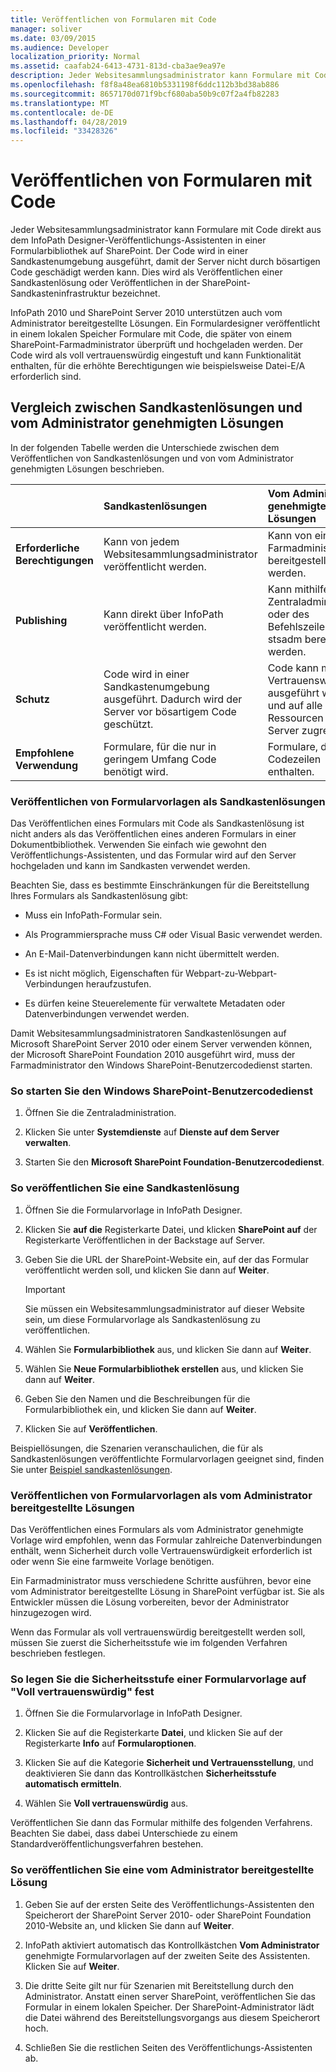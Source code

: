```yaml
---
title: Veröffentlichen von Formularen mit Code
manager: soliver
ms.date: 03/09/2015
ms.audience: Developer
localization_priority: Normal
ms.assetid: caafab24-6413-4731-813d-cba3ae9ea97e
description: Jeder Websitesammlungsadministrator kann Formulare mit Code direkt aus dem InfoPath Designer-Veröffentlichungs-Assistenten in einer Formularbibliothek auf SharePoint. Der Code wird in einer Sandkastenumgebung ausgeführt, damit der Server nicht durch bösartigen Code geschädigt werden kann. Dies wird als Veröffentlichen einer Sandkastenlösung oder Veröffentlichen in der SharePoint-Sandkasteninfrastruktur bezeichnet.
ms.openlocfilehash: f8f8a48ea6810b5331198f6ddc112b3bd38ab886
ms.sourcegitcommit: 8657170d071f9bcf680aba50b9c07f2a4fb82283
ms.translationtype: MT
ms.contentlocale: de-DE
ms.lasthandoff: 04/28/2019
ms.locfileid: "33428326"
---
```

# <a name="publishing-forms-with-code"></a>Veröffentlichen von Formularen mit Code

Jeder Websitesammlungsadministrator kann Formulare mit Code direkt aus dem InfoPath Designer-Veröffentlichungs-Assistenten in einer Formularbibliothek auf SharePoint. Der Code wird in einer Sandkastenumgebung ausgeführt, damit der Server nicht durch bösartigen Code geschädigt werden kann. Dies wird als Veröffentlichen einer Sandkastenlösung oder Veröffentlichen in der SharePoint-Sandkasteninfrastruktur bezeichnet.
  
InfoPath 2010 und SharePoint Server 2010 unterstützen auch vom Administrator bereitgestellte Lösungen. Ein Formulardesigner veröffentlicht in einem lokalen Speicher Formulare mit Code, die später von einem SharePoint-Farmadministrator überprüft und hochgeladen werden. Der Code wird als voll vertrauenswürdig eingestuft und kann Funktionalität enthalten, für die erhöhte Berechtigungen wie beispielsweise Datei-E/A erforderlich sind.
  
## <a name="comparing-sandboxed-and-administrator-approved-solutions"></a>Vergleich zwischen Sandkastenlösungen und vom Administrator genehmigten Lösungen

In der folgenden Tabelle werden die Unterschiede zwischen dem Veröffentlichen von Sandkastenlösungen und von vom Administrator genehmigten Lösungen beschrieben.  
  
||**Sandkastenlösungen**|**Vom Administrator genehmigte Lösungen**|
|:-----|:-----|:-----|
|**Erforderliche Berechtigungen** <br/> |Kann von jedem Websitesammlungsadministrator veröffentlicht werden.  <br/> |Kann von einem Farmadministrator bereitgestellt werden.  <br/> |
|**Publishing** <br/> |Kann direkt über InfoPath veröffentlicht werden.  <br/> |Kann mithilfe der Zentraladministration oder des Befehlszeilentools stsadm bereitgestellt werden.  <br/> |
|**Schutz** <br/> |Code wird in einer Sandkastenumgebung ausgeführt. Dadurch wird der Server vor bösartigem Code geschützt.  <br/> |Code kann mit voller Vertrauenswürdigkeit ausgeführt werden und auf alle Ressourcen auf dem Server zugreifen.  <br/> |
|**Empfohlene Verwendung** <br/> |Formulare, für die nur in geringem Umfang Code benötigt wird.  <br/> |Formulare, die viele Codezeilen enthalten.  <br/> |
   
### <a name="publishing-form-templates-as-sandboxed-solutions"></a>Veröffentlichen von Formularvorlagen als Sandkastenlösungen

Das Veröffentlichen eines Formulars mit Code als Sandkastenlösung ist nicht anders als das Veröffentlichen eines anderen Formulars in einer Dokumentbibliothek. Verwenden Sie einfach wie gewohnt den Veröffentlichungs-Assistenten, und das Formular wird auf den Server hochgeladen und kann im Sandkasten verwendet werden.
  
Beachten Sie, dass es bestimmte Einschränkungen für die Bereitstellung Ihres Formulars als Sandkastenlösung gibt:
  
- Muss ein InfoPath-Formular sein.
    
- Als Programmiersprache muss C# oder Visual Basic verwendet werden.
    
- An E-Mail-Datenverbindungen kann nicht übermittelt werden.
    
- Es ist nicht möglich, Eigenschaften für Webpart-zu-Webpart-Verbindungen heraufzustufen.
    
- Es dürfen keine Steuerelemente für verwaltete Metadaten oder Datenverbindungen verwendet werden.
    
Damit Websitesammlungsadministratoren Sandkastenlösungen auf Microsoft SharePoint Server 2010 oder einem Server verwenden können, der Microsoft SharePoint Foundation 2010 ausgeführt wird, muss der Farmadministrator den Windows SharePoint-Benutzercodedienst starten.
  
### <a name="to-start-the-windows-sharepoint-user-code-service"></a>So starten Sie den Windows SharePoint-Benutzercodedienst

1. Öffnen Sie die Zentraladministration.
    
2. Klicken Sie unter **Systemdienste** auf **Dienste auf dem Server verwalten**.
    
3. Starten Sie den **Microsoft SharePoint Foundation-Benutzercodedienst**.
    
### <a name="to-publish-a-sandboxed-solution"></a>So veröffentlichen Sie eine Sandkastenlösung

1. Öffnen Sie die Formularvorlage in InfoPath Designer.
    
2. Klicken Sie **auf die** Registerkarte Datei, und klicken  **SharePoint auf** der Registerkarte Veröffentlichen in der Backstage auf Server. 
    
3. Geben Sie die URL der SharePoint-Website ein, auf der das Formular veröffentlicht werden soll, und klicken Sie dann auf **Weiter**. 
    
    > [!IMPORTANT]
    > Sie müssen ein Websitesammlungsadministrator auf dieser Website sein, um diese Formularvorlage als Sandkastenlösung zu veröffentlichen. 
  
4. Wählen Sie **Formularbibliothek** aus, und klicken Sie dann auf **Weiter**.
    
5. Wählen Sie **Neue Formularbibliothek erstellen** aus, und klicken Sie dann auf **Weiter**.
    
6. Geben Sie den Namen und die Beschreibungen für die Formularbibliothek ein, und klicken Sie dann auf **Weiter**.
    
7. Klicken Sie auf **Veröffentlichen**.
    
Beispiellösungen, die Szenarien veranschaulichen, die für als Sandkastenlösungen veröffentlichte Formularvorlagen geeignet sind, finden Sie unter [Beispiel sandkastenlösungen](sample-sandboxed-solutions.md).
  
### <a name="publishing-form-templates-as-administrator-deployed-solutions"></a>Veröffentlichen von Formularvorlagen als vom Administrator bereitgestellte Lösungen

Das Veröffentlichen eines Formulars als vom Administrator genehmigte Vorlage wird empfohlen, wenn das Formular zahlreiche Datenverbindungen enthält, wenn Sicherheit durch volle Vertrauenswürdigkeit erforderlich ist oder wenn Sie eine farmweite Vorlage benötigen.
  
Ein Farmadministrator muss verschiedene Schritte ausführen, bevor eine vom Administrator bereitgestellte Lösung in SharePoint verfügbar ist. Sie als Entwickler müssen die Lösung vorbereiten, bevor der Administrator hinzugezogen wird.
  
Wenn das Formular als voll vertrauenswürdig bereitgestellt werden soll, müssen Sie zuerst die Sicherheitsstufe wie im folgenden Verfahren beschrieben festlegen.
  
### <a name="to-set-the-security-level-of-a-form-template-to-full-trust"></a>So legen Sie die Sicherheitsstufe einer Formularvorlage auf "Voll vertrauenswürdig" fest

1. Öffnen Sie die Formularvorlage in InfoPath Designer.
    
2. Klicken Sie auf die Registerkarte **Datei**, und klicken Sie auf der Registerkarte **Info** auf **Formularoptionen**.
    
3. Klicken Sie auf die Kategorie **Sicherheit und Vertrauensstellung**, und deaktivieren Sie dann das Kontrollkästchen **Sicherheitsstufe automatisch ermitteln**. 
    
4. Wählen Sie **Voll vertrauenswürdig** aus.
    
Veröffentlichen Sie dann das Formular mithilfe des folgenden Verfahrens. Beachten Sie dabei, dass dabei Unterschiede zu einem Standardveröffentlichungsverfahren bestehen.
  
### <a name="to-publish-an-administrator-deployed-solution"></a>So veröffentlichen Sie eine vom Administrator bereitgestellte Lösung

1. Geben Sie auf der ersten Seite des Veröffentlichungs-Assistenten den Speicherort der SharePoint Server 2010- oder SharePoint Foundation 2010-Website an, und klicken Sie dann auf **Weiter**. 
    
2. InfoPath aktiviert automatisch das Kontrollkästchen **Vom Administrator** genehmigte Formularvorlagen auf der zweiten Seite des Assistenten. Klicken Sie auf **Weiter**.
    
3. Die dritte Seite gilt nur für Szenarien mit Bereitstellung durch den Administrator. Anstatt einen server SharePoint, veröffentlichen Sie das Formular in einem lokalen Speicher. Der SharePoint-Administrator lädt die Datei während des Bereitstellungsvorgangs aus diesem Speicherort hoch.
    
4. Schließen Sie die restlichen Seiten des Veröffentlichungs-Assistenten ab.
    

